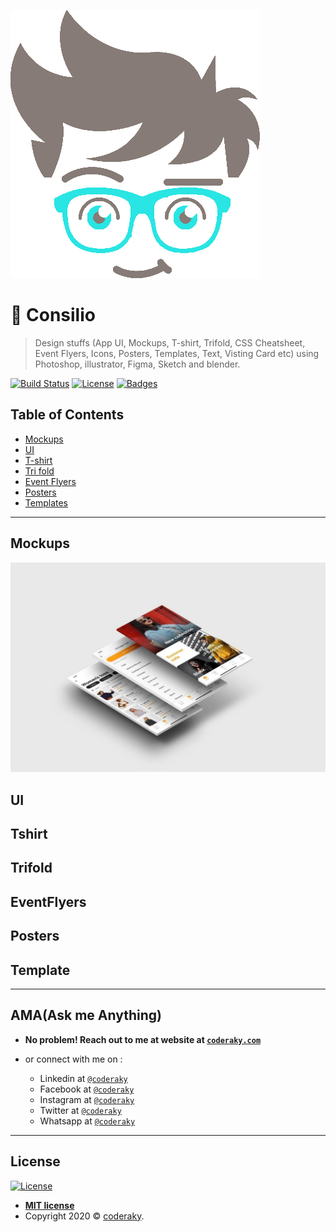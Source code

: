 <a href="http://coderaky.com"><img src="https://raw.githubusercontent.com/coder-aky/files/master/png/hello.png" title="Consilio" alt="Consilio"></a>
# 🎨 Consilio

> Design stuffs (App UI, Mockups, T-shirt, Trifold, CSS Cheatsheet, Event Flyers, Icons, Posters, Templates, Text, Visting Card etc) using Photoshop, illustrator, Figma, Sketch and blender.


[![Build Status](http://img.shields.io/travis/badges/badgerbadgerbadger.svg?style=flat-square)](https://travis-ci.org/badges/badgerbadgerbadger) [![License](http://img.shields.io/:license-mit-blue.svg?style=flat-square)](http://badges.mit-license.org) [![Badges](http://img.shields.io/:badges-9/9-ff6799.svg?style=flat-square)](https://github.com/badges/badgerbadgerbadger)

## Table of Contents

- [Mockups](#mockups)
- [UI](#ui)
- [T-shirt](#tshirt)
- [Tri fold](#Trifold)
- [Event Flyers](#EventFlyers)
- [Posters](#poster)
- [Templates](#template)

<!-- https://raw.githubusercontent.com/coder-aky/files/master/png/hello.png -->
---

## Mockups
<a href="mockup/E-commerce Dashboard.jpg"><img src="mockup/E-commerce Dashboard.jpg?v=3&s=200" title="Consilio" alt="Consilio"></a>

## UI
## Tshirt
## Trifold
## EventFlyers
## Posters
## Template


---

## AMA(Ask me Anything)

- **No problem! Reach out to me at website at <a href="http://coderaky.com" target="_blank">`coderaky.com`</a>**

- or connect with me on :
  - Linkedin at <a href="https://www.linkedin.com/in/coderaky/" target="_blank">`@coderaky`</a>
  - Facebook at <a href="https://www.facebook.com/coderaky" target="_blank">`@coderaky`</a>
  - Instagram at <a href="Instagram:- https://www.instagram.com/coderaky" target="_blank">`@coderaky`</a>
  - Twitter at <a href="http://twitter.com/coderaky" target="_blank">`@coderaky`</a>
  - Whatsapp at <a href="https://wa.me/919453457386" target="_blank">`@coderaky`</a>

---


## License

[![License](http://img.shields.io/:license-mit-blue.svg?style=flat-square)](http://badges.mit-license.org)

- **[MIT license](http://opensource.org/licenses/mit-license.php)**
- Copyright 2020 © <a href="http://coderaky.com" target="_blank">coderaky</a>.
